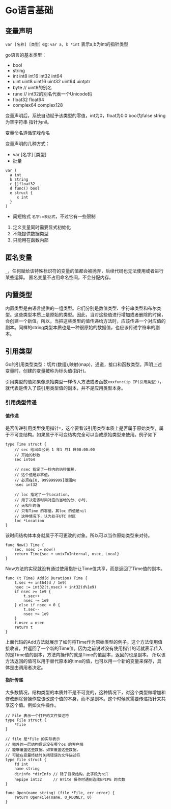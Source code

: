 # Go语言基础
## 变量声明
`var [名称] [类型]`
eg: `var a, b *int` 表示a,b为int的指针类型

go语言的基本类型：
- bool
- string
- int int8 int16 int32 int64
- uint uint8 uint16 uint32 uint64 uintptr
- byte // uint8的别名 
- rune // int32的别名代表一个Unicode码
- float32 float64
- complex64 complex128

变量声明后，系统自动赋予该类型的零值，int为0，float为0.0 bool为false string为空字符串 指针为nil。

变量命名遵循驼峰命名

变量声明的几种方式：
- var [名字] [类型]
- 批量
```
var (
  a int
  b string
  c []float32
  d func() bool
  e struct {
     x int
  }
)
```
- 简短格式 `名字:=表达式`，不过它有一些限制 
1. 定义变量同时需要显式初始化
2. 不能提供数据类型
3. 只能用在函数内部

## 匿名变量
`_`，任何赋给该特殊标识符的变量的值都会被抛弃，后续代码也无法使用或者进行某些运算。
匿名变量不占用命名空间，不会分配内存。

## 内置类型
内置类型是由语言提供的一组类型。它们分别是数值类型、字符串类型和布尔类型。这些类型本质上是原始的类型。因此，当对这些值进行增加或者删除的时候，会创建一个新值。所以，当把这些类型的值传递给方法时，应该传递一个对应值的副本。同样的string类型本质也是一种很原始的数据值，也应该传递字符串的副本。

## 引用类型
Go的引用类型类型：切片(数组),映射(map)，通道，接口和函数类型。声明上述变量时，创建的变量被称为标头值(指针)。

引用类型的值如果像原始类型一样传入方法或者函数`xxxfunc(ip IP(引用类型))`，就代表是传入了该引用类型值的副本，并不是应用类型本身。

### 引用类型传递
#### 值传递
是否传递引用类型使用指针`*`，这个要看该引用类型本质上是否属于原始类型，属于不可变结构。如果属于不可变结构完全可以当成原始类型来使用。例子如下
```
type Time struct {
    // sec 给出自公元 1 年1 月1 日00:00:00
    // 开始的秒数
    sec int64

    // nsec 指定了一秒内的纳秒偏移，
    // 这个值是非零值，
    // 必须在[0, 999999999]范围内
    nsec int32

    // loc 指定了一个Location，
    // 用于决定该时间对应的当地的分、小时、
    // 天和年的值
    // 只有Time 的零值，其loc 的值是nil
    // 这种情况下，认为处于UTC 时区
    loc *Location
}
```
该时间结构体本身就属于不可更改的对象。所以可以当作原始类型来对待。
```
func Now() Time {
    sec, nsec := now()
    return Time{sec + unixToInternal, nsec, Local}
}
```
Now方法的实现就没有通过使用指针让Time值共享，而是返回了Time值的副本。
```
func (t Time) Add(d Duration) Time {
    t.sec += int64(d / 1e9)
    nsec := int32(t.nsec) + int32(d%1e9)
    if nsec >= 1e9 {
        t.sec++
        nsec -= 1e9
    } else if nsec < 0 {
        t.sec--
        nsec += 1e9
    }
    t.nsec = nsec
    return t
}
```
上面代码的Add方法就展示了如何将Time作为原始类型的例子。这个方法使用值接收者，并返回了一个新的Time值。因为之前说过没有使用指针的话就表示传入的是Time值的副本，方法内操作的就是Time的值副本，返回的也是副本。
所以该方法返回的值可以用于替代原本的time的值，也可以用一个新的变量来保存，具体是由调用者决定。

#### 指针传递
大多数情况，结构类型的本质并不是不可变的，这种情况下，对这个类型做增加和修改删除登操作应该改这个值的本身，而不是副本。这个时候就需要传递指针来共享这个值。例如文件操作。
```
// File 表示一个打开的文件描述符
type File struct {
    *file
}

// file 是*File 的实际表示
// 额外的一层结构保证没有哪个os 的客户端
// 能够覆盖这些数据。如果覆盖这些数据，
// 可能在变量终结时关闭错误的文件描述符
type file struct {
    fd int
    name string
    dirinfo *dirInfo // 除了目录结构，此字段为nil
    nepipe int32     // Write 操作时遇到连续EPIPE 的次数
}
```

```
func Open(name string) (file *File, err error) {
    return OpenFile(name, O_RDONLY, 0)
}
```

